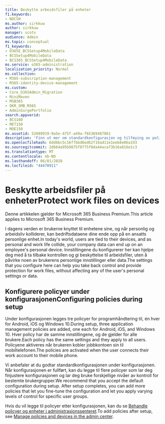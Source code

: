 ```yaml
---
title: Beskytte arbeidsfiler på enheter
f1.keywords:
- NOCSH
ms.author: sirkkuw
author: sirkkuw
manager: scotv
audience: Admin
ms.topic: conceptual
f1_keywords:
- O365E_BCSSetup4MobileData
- BCSSetup4MobileData
- BCS365_BCSSetup4MobileData
ms.service: o365-administration
localization_priority: Normal
ms.collection:
- M365-subscription-management
- M365-identity-device-management
ms.custom:
- Core_O365Admin_Migration
- MiniMaven
- MSB365
- OKR_SMB_M365
- AdminSurgePortfolio
search.appverid:
- BCS160
- MET150
- MOE150
ms.assetid: 52089919-9a5e-475f-a49a-f65369487861
description: 'Finn ut mer om standardkonfigurasjon og tilføying av policyer for programadministrasjon for å beskytte firmadata på brukernes personlige mobile enheter. '
ms.openlocfilehash: 6dd6bc5c16ffbbd6ed62f16ad11e1eeb8e06a193
ms.sourcegitcommit: 2d664a95b9875f0775f0da44aca73b16a816e1c3
ms.translationtype: MT
ms.contentlocale: nb-NO
ms.lasthandoff: 06/01/2020
ms.locfileid: "44470911"
---
```

# <a name="protect-work-files-on-devices"></a><span data-ttu-id="5860d-103">Beskytte arbeidsfiler på enheter</span><span class="sxs-lookup"><span data-stu-id="5860d-103">Protect work files on devices</span></span>

<span data-ttu-id="5860d-104">Denne artikkelen gjelder for Microsoft 365 Business Premium.</span><span class="sxs-lookup"><span data-stu-id="5860d-104">This article applies to Microsoft 365 Business Premium.</span></span>

<span data-ttu-id="5860d-105">I dagens verden er brukerne knyttet til enhetene sine, og når personlig og arbeidsliv kolliderer, kan bedriftsdataene dine ende opp på en ansatts personlige enhet.</span><span class="sxs-lookup"><span data-stu-id="5860d-105">In today's world, users are tied to their devices, and as personal and work life collide, your company data can end up on an employee's personal device.</span></span> <span data-ttu-id="5860d-106">Innstillingene du konfigurerer her kan hjelpe deg med å ta tilbake kontrollen og gi beskyttelse til arbeidsfiler, uten å påvirke noen av brukerens personlige innstillinger eller data.</span><span class="sxs-lookup"><span data-stu-id="5860d-106">The settings that you configure here can help you take back control and provide protection for work files, without affecting any of the user's personal settings or data.</span></span>
  
## <a name="configuring-policies-during-setup"></a><span data-ttu-id="5860d-107">Konfigurere policyer under konfigurasjonen</span><span class="sxs-lookup"><span data-stu-id="5860d-107">Configuring policies during setup</span></span>

<span data-ttu-id="5860d-108">Under konfigurasjonen legges tre policyer for programhåndtering til, én hver for Android, iOS og Windows 10.</span><span class="sxs-lookup"><span data-stu-id="5860d-108">During setup, three application management policies are added, one each for Android, iOS, and Windows 10.</span></span> <span data-ttu-id="5860d-109">Hver policy har de samme innstillingene, og de gjelder for alle brukere.</span><span class="sxs-lookup"><span data-stu-id="5860d-109">Each policy has the same settings and they apply to all users.</span></span> <span data-ttu-id="5860d-110">Policyene aktiveres når brukeren kobler jobbkontoen sin til mobiltelefonen.</span><span class="sxs-lookup"><span data-stu-id="5860d-110">The policies are activated when the user connects their work account to their mobile phone.</span></span>
  
<span data-ttu-id="5860d-p103">Vi anbefaler at du godtar standardkonfigurasjonen under konfigurasjonen. Når konfigurasjonen er fullført, kan du legge til flere policyer som lar deg finjustere konfigurasjonen og lar deg bruke forskjellige nivåer av kontroll for bestemte brukergrupper.</span><span class="sxs-lookup"><span data-stu-id="5860d-p103">We recommend that you accept the default configuration during setup. After setup completes, you can add more policies that let you fine-tune the configuration and let you apply varying levels of control for specific user groups.</span></span>
  
<span data-ttu-id="5860d-113">Hvis du vil legge til policyer etter konfigurasjonen, kan du se [Behandle policyer og enheter i administrasjonssenteret](manage.md).</span><span class="sxs-lookup"><span data-stu-id="5860d-113">To add policies after setup, see [Manage policies and devices in the admin center](manage.md).</span></span>
